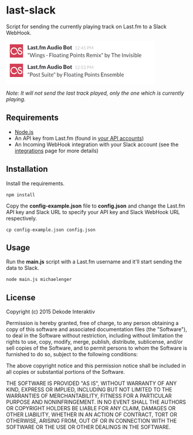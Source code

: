 # last-slack

Script for sending the currently playing track on Last.fm to a Slack WebHook.

![Screenshot](https://raw.githubusercontent.com/DekodeInteraktiv/last-slack/master/screenshot.png)

*Note: It will not send the last track played, only the one which is currently playing.*

## Requirements

* [Node.js](http://nodejs.org/)
* An API key from Last.fm (found in [your API accounts](http://www.last.fm/api/accounts))
* An Incoming WebHook integration with your Slack account (see the [integrations](https://slack.com/services) page for more details)

## Installation

Install the requirements.

```shell
npm install
```

Copy the **config-example.json** file to **config.json** and change the Last.fm API key and Slack URL to specify your API key and Slack WebHook URL respectively.

```shell
cp config-example.json config.json
```

## Usage

Run the **main.js** script with a Last.fm username and it'll start sending the data to Slack.

```shell
node main.js michaelenger
```

## License

Copyright (c) 2015 Dekode Interaktiv

Permission is hereby granted, free of charge, to any person obtaining a copy of this software and associated documentation files (the "Software"), to deal in the Software without restriction, including without limitation the rights to use, copy, modify, merge, publish, distribute, sublicense, and/or sell copies of the Software, and to permit persons to whom the Software is furnished to do so, subject to the following conditions:

The above copyright notice and this permission notice shall be included in all copies or substantial portions of the Software.

THE SOFTWARE IS PROVIDED "AS IS", WITHOUT WARRANTY OF ANY KIND, EXPRESS OR IMPLIED, INCLUDING BUT NOT LIMITED TO THE WARRANTIES OF MERCHANTABILITY, FITNESS FOR A PARTICULAR PURPOSE AND NONINFRINGEMENT. IN NO EVENT SHALL THE AUTHORS OR COPYRIGHT HOLDERS BE LIABLE FOR ANY CLAIM, DAMAGES OR OTHER LIABILITY, WHETHER IN AN ACTION OF CONTRACT, TORT OR OTHERWISE, ARISING FROM, OUT OF OR IN CONNECTION WITH THE SOFTWARE OR THE USE OR OTHER DEALINGS IN THE SOFTWARE.

